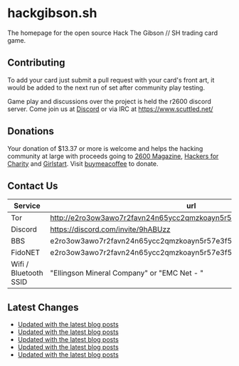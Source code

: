 # hackgibson.sh
The homepage for the open source Hack The Gibson // SH trading card game.


## Contributing

To add your card just submit a pull request with your card's front art, it would be added to the next run of set after community play testing.

Game play and discussions over the project is held the r2600 discord server. Come join us at [Discord](https://discord.com/invite/9hABUzz) or via IRC at https://www.scuttled.net/


## Donations

Your donation of $13.37 or more is welcome and helps the hacking community at large with proceeds going to [2600 Magazine](https://2600.com/), [Hackers for Charity](https://hackersforcharity.org) and [Girlstart](https://girlstart.org).  Visit [buymeacoffee](https://www.buymeacoffee.com/hackgibson.sh) to donate.


## Contact Us

Service | url
-|-
Tor | http://e2ro3ow3awo7r2favn24n65ycc2qmzkoayn5r57e3f56nvjwdcgg32ad.onion
Discord | https://discord.com/invite/9hABUzz
BBS | e2ro3ow3awo7r2favn24n65ycc2qmzkoayn5r57e3f56nvjwdcgg32ad.onion:23
FidoNET | e2ro3ow3awo7r2favn24n65ycc2qmzkoayn5r57e3f56nvjwdcgg32ad.onion:24554
Wifi / Bluetooth SSID | "Ellingson Mineral Company" or "EMC Net - <fidonet address>"

## Latest Changes
<!-- BLOG-POST-LIST:START -->
- [Updated with the latest blog posts](https://github.com/DFW2600/hackgibson.sh/commit/b309fbd467efb750cb5eb23ba182f8484bd26832)
- [Updated with the latest blog posts](https://github.com/DFW2600/hackgibson.sh/commit/3e52b11799b16aec22eb287ea0cc3c37d3f2f45b)
- [Updated with the latest blog posts](https://github.com/DFW2600/hackgibson.sh/commit/a3ad08a8157a13ff4f36f9eb3ee7aee0d4223c9b)
- [Updated with the latest blog posts](https://github.com/DFW2600/hackgibson.sh/commit/b6ff0d84d1a22b34fd0faf10d6110cc2b55fee94)
- [Updated with the latest blog posts](https://github.com/DFW2600/hackgibson.sh/commit/3c4d2cc426fda1dab5f3d33d83f68937b7372203)
<!-- BLOG-POST-LIST:END -->

